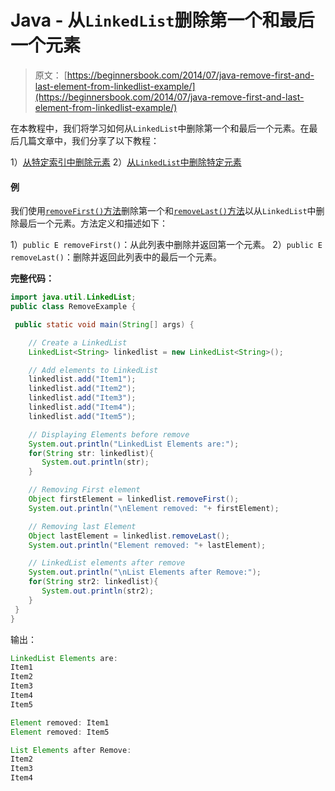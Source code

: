 # Java - 从`LinkedList`删除第一个和最后一个元素

> 原文： [https://beginnersbook.com/2014/07/java-remove-first-and-last-element-from-linkedlist-example/](https://beginnersbook.com/2014/07/java-remove-first-and-last-element-from-linkedlist-example/)

在本教程中，我们将学习如何从`LinkedList`中删除第一个和最后一个元素。在最后几篇文章中，我们分享了以下教程：

1）[从特定索引中删除元素](https://beginnersbook.com/2014/07/java-remove-element-from-a-specific-index-in-linkedlist-example/)
2）[从`LinkedList`中删除特定元素](https://beginnersbook.com/2014/07/java-remove-specific-elements-from-linkedlist-example/) 

#### 例

我们使用[`removeFirst()`方法](https://docs.oracle.com/javase/7/docs/api/java/util/LinkedList.html#removeFirst())删除第一个和[`removeLast()`方法](https://docs.oracle.com/javase/7/docs/api/java/util/LinkedList.html#removeLast())以从`LinkedList`中删除最后一个元素。方法定义和描述如下：

1）`public E removeFirst()`：从此列表中删除并返回第一个元素。
2）`public E removeLast()`：删除并返回此列表中的最后一个元素。

**完整代码：**

```java
import java.util.LinkedList;
public class RemoveExample {

 public static void main(String[] args) {

    // Create a LinkedList
    LinkedList<String> linkedlist = new LinkedList<String>();

    // Add elements to LinkedList
    linkedlist.add("Item1");
    linkedlist.add("Item2");
    linkedlist.add("Item3");
    linkedlist.add("Item4");
    linkedlist.add("Item5");

    // Displaying Elements before remove
    System.out.println("LinkedList Elements are:");
    for(String str: linkedlist){
       System.out.println(str);
    }

    // Removing First element
    Object firstElement = linkedlist.removeFirst();
    System.out.println("\nElement removed: "+ firstElement);

    // Removing last Element
    Object lastElement = linkedlist.removeLast();
    System.out.println("Element removed: "+ lastElement);

    // LinkedList elements after remove
    System.out.println("\nList Elements after Remove:");
    for(String str2: linkedlist){
       System.out.println(str2);
    }
 }
}
```

输出：

```java
LinkedList Elements are:
Item1
Item2
Item3
Item4
Item5

Element removed: Item1
Element removed: Item5

List Elements after Remove:
Item2
Item3
Item4
```